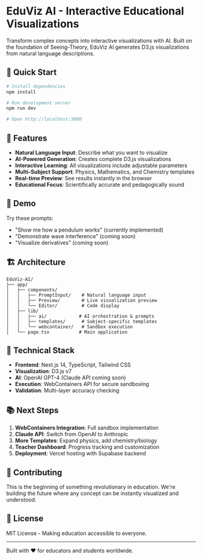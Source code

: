 # EduViz AI - Interactive Educational Visualizations

Transform complex concepts into interactive visualizations with AI. Built on the foundation of Seeing-Theory, EduViz AI generates D3.js visualizations from natural language descriptions.

## 🚀 Quick Start

```bash
# Install dependencies
npm install

# Run development server
npm run dev

# Open http://localhost:3000
```

## 🎯 Features

- **Natural Language Input**: Describe what you want to visualize
- **AI-Powered Generation**: Creates complete D3.js visualizations
- **Interactive Learning**: All visualizations include adjustable parameters
- **Multi-Subject Support**: Physics, Mathematics, and Chemistry templates
- **Real-time Preview**: See results instantly in the browser
- **Educational Focus**: Scientifically accurate and pedagogically sound

## 🧪 Demo

Try these prompts:
- "Show me how a pendulum works" (currently implemented)
- "Demonstrate wave interference" (coming soon)
- "Visualize derivatives" (coming soon)

## 🏗️ Architecture

```
EduViz-AI/
├── app/
│   ├── components/
│   │   ├── PromptInput/    # Natural language input
│   │   ├── Preview/        # Live visualization preview
│   │   └── Editor/         # Code display
│   ├── lib/
│   │   ├── ai/            # AI orchestration & prompts
│   │   ├── templates/      # Subject-specific templates
│   │   └── webcontainer/   # Sandbox execution
│   └── page.tsx           # Main application
```

## 🔧 Technical Stack

- **Frontend**: Next.js 14, TypeScript, Tailwind CSS
- **Visualization**: D3.js v7
- **AI**: OpenAI GPT-4 (Claude API coming soon)
- **Execution**: WebContainers API for secure sandboxing
- **Validation**: Multi-layer accuracy checking

## 📚 Next Steps

1. **WebContainers Integration**: Full sandbox implementation
2. **Claude API**: Switch from OpenAI to Anthropic
3. **More Templates**: Expand physics, add chemistry/biology
4. **Teacher Dashboard**: Progress tracking and customization
5. **Deployment**: Vercel hosting with Supabase backend

## 🤝 Contributing

This is the beginning of something revolutionary in education. We're building the future where any concept can be instantly visualized and understood.

## 📄 License

MIT License - Making education accessible to everyone.

---

Built with ❤️ for educators and students worldwide.
